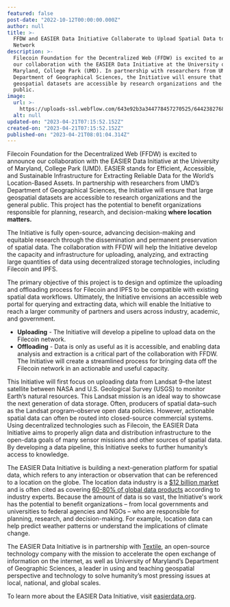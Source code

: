 ```yaml
---
featured: false
post-date: "2022-10-12T00:00:00.000Z"
author: null
title: >-
  FFDW and EASIER Data Initiative Collaborate to Upload Spatial Data to Filecoin
  Network
description: >-
  Filecoin Foundation for the Decentralized Web (FFDW) is excited to announce
  our collaboration with the EASIER Data Initiative at the University of
  Maryland, College Park (UMD). In partnership with researchers from UMD’s
  Department of Geographical Sciences, the Initiative will ensure that large
  geospatial datasets are accessible by research organizations and the general
  public.
image:
  url: >-
    https://uploads-ssl.webflow.com/643e92b3a344778457270525/64423827686a07ac0f90ac2f_1005-ffdw-edi.png
  alt: null
updated-on: "2023-04-21T07:15:52.152Z"
created-on: "2023-04-21T07:15:52.152Z"
published-on: "2023-04-21T08:01:04.314Z"
---
```


Filecoin Foundation for the Decentralized Web (FFDW) is excited to announce our collaboration with the EASIER Data Initiative at the University of Maryland, College Park (UMD). EASIER stands for Efficient, Accessible, and Sustainable Infrastructure for Extracting Reliable Data for the World’s Location-Based Assets. In partnership with researchers from UMD’s Department of Geographical Sciences, the Initiative will ensure that large geospatial datasets are accessible to research organizations and the general public. This project has the potential to benefit organizations responsible for planning, research, and decision-making **where location matters.**

The Initiative is fully open-source, advancing decision-making and equitable research through the dissemination and permanent preservation of spatial data. The collaboration with FFDW will help the Initiative develop the capacity and infrastructure for uploading, analyzing, and extracting large quantities of data using decentralized storage technologies, including Filecoin and IPFS.

The primary objective of this project is to design and optimize the uploading and offloading process for Filecoin and IPFS to be compatible with existing spatial data workflows. Ultimately, the Initiative envisions an accessible web portal for querying and extracting data, which will enable the Initiative to reach a larger community of partners and users across industry, academic, and government.

- **Uploading** - The Initiative will develop a pipeline to upload data on the Filecoin network.
- **Offloading** - Data is only as useful as it is accessible, and enabling data analysis and extraction is a critical part of the collaboration with FFDW. The Initiative will create a streamlined process for bringing data off the Filecoin network in an actionable and useful capacity.

This Initiative will first focus on uploading data from Landsat 9–the latest satellite between NASA and U.S. Geological Survey (USGS) to monitor Earth’s natural resources. This Landsat mission is an ideal way to showcase the next generation of data storage. Often, producers of spatial data–such as the Landsat program–observe open data policies. However, actionable spatial data can often be routed into closed-source commercial systems. Using decentralized technologies such as Filecoin, the EASIER Data Initiative aims to properly align data and distribution infrastructure to the open-data goals of many sensor missions and other sources of spatial data. By developing a data pipeline, this Initiative seeks to further humanity’s access to knowledge.

The EASIER Data Initiative is building a next-generation platform for spatial data, which refers to any interaction or observation that can be referenced to a location on the globe. The location data industry is a [$12 billion market](https://themarkup.org/privacy/2021/09/30/theres-a-multibillion-dollar-market-for-your-phones-location-data) and is often cited as covering [60-80% of global data products](https://www.esri.com/content/dam/esrisites/sitecore-archive/Files/Pdfs/library/whitepapers/pdfs/reveal-more-value.pdf) according to industry experts. Because the amount of data is so vast, the Initiative's work has the potential to benefit organizations – from local governments and universities to federal agencies and NGOs – who are responsible for planning, research, and decision-making. For example, location data can help predict weather patterns or understand the implications of climate change.

The EASIER Data Initiative is in partnership with [Textile](https://linktr.ee/textileio), an open-source technology company with the mission to accelerate the open exchange of information on the internet, as well as University of Maryland’s Department of Geographic Sciences, a leader in using and teaching geospatial perspective and technology to solve humanity’s most pressing issues at local, national, and global scales.

To learn more about the EASIER Data Initiative, visit [easierdata.org](https://easierdata.org).
